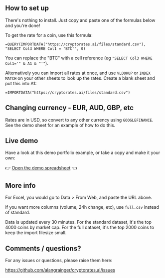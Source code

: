 ## How to set up

There's nothing to install. Just copy and paste one of the formulas below and you're done!

To get the rate for a coin, use this formula:

```
=QUERY(IMPORTDATA("https://cryptorates.ai/files/standard.csv"), "SELECT Col3 WHERE Col1 = 'BTC'", 0)
```

You can replace the "BTC" with a cell reference (eg `"SELECT Col3 WHERE Col1='" & A1 & "'"`).

Alternatively you can import all rates at once, and use `VLOOKUP` or `INDEX` `MATCH` on your other sheets to look up the rates. Create a blank sheet and put this into A1:

```
=IMPORTDATA("https://cryptorates.ai/files/standard.csv")
```

## Changing currency - EUR, AUD, GBP, etc

Rates are in USD, so convert to any other currency using `GOOGLEFINANCE`. See the demo sheet for an example of how to do this.

## Live demo

Have a look at this demo portfolio example, or take a copy and make it your own:

👉 [Open the demo spreadsheet](https://docs.google.com/spreadsheets/d/1nu7EYtzxrizrypDvnrtz5FrfTBDpFLkjk7Lw80blUEc/edit?usp=sharing) 👈

## More info

For Excel, you would go to Data > From Web, and paste the URL above.

If you want more columns (volume, 24h change, etc), use `full.csv` instead of standard.

Data is updated every 30 minutes. For the standard dataset, it's the top 4000 coins by market cap. For the full dataset, it's the top 2000 coins to keep the import filesize small.

## Comments / questions?

For any issues or questions, please raise them here:

https://github.com/alangrainger/cryptorates.ai/issues
